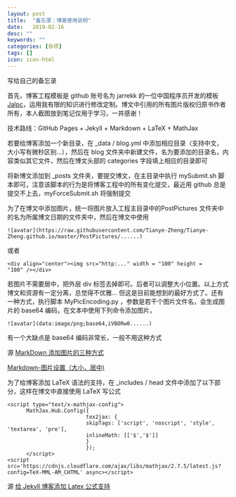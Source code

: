 ```yaml
---
layout: post
title:  "备忘录：博客使用说明"
date:   2019-02-16
desc: ""
keywords: ""
categories: [杂项]
tags: []
icon: icon-html
---
```


写给自己的备忘录

首先，博客工程模板是 github 账号名为 jarrekk 的一位中国程序员开发的模板 [Jalpc](https://github.com/jarrekk/Jalpc)，运用我有限的知识进行修改定制。博文中引用的所有图片版权归原书作者所有，本人截图放到笔记仅用于学习，一并感谢！

技术路线：GitHub Pages + Jekyll + Markdown + LaTeX + MathJax

若要给博客添加一个新目录，在 _data / blog.yml 中添加相应目录（支持中文，大小写有微秒区别...），然后在 blog 文件夹中新建文件，名为要添加的目录名，内容类似其它文件，然后在博文头部的 categories 字段填上相应的目录即可

将新博文添加到 _posts 文件夹，要提交博文，在主目录中执行 mySubmit.sh 脚本即可，注意该脚本的行为是将博客工程中的所有变化提交，最近用 github 总是提交不上去，myForceSubmit.sh 将强制提交

为了在博文中添加图片，统一将图片放入工程主目录中的PostPictures 文件夹中的名为所属博文日期的文件夹中，然后在博文中使用

```
![avatar](https://raw.githubusercontent.com/Tianye-Zheng/Tianye-Zheng.github.io/master/PostPictures/......)
```

或者

```
<div align="center"><img src="http:..." width = "100" height =
"100" /></div>
```

若图片不需要居中，把外层 div 标签去掉即可。后者可以调整大小位置。以上方式博文和资源有一定分离，总觉得不优雅... 但这是目前能想到的最好方式了。还有一种方式，执行脚本 MyPicEncoding.py ，参数是若干个图片文件名，会生成图片的 base64 编码，在文本中使用下列命令添加图片，

```
![avatar](data:image/png;base64,iVBORw0......)
```

有一个大缺点是 base64 编码非常长，一般不用这种方式

源 [MarkDown 添加图片的三种方式](https://www.jianshu.com/p/280c6a6f2594)

[Markdown-图片设置（大小，居中)](https://blog.csdn.net/qq_35451572/article/details/79443467)

为了给博客添加 LaTeX 语法的支持，在 _includes / head 文件中添加了以下部分，这样在博文中直接使用 LaTeX 写公式

```
<script type="text/x-mathjax-config">
      MathJax.Hub.Config({
                         tex2jax: {
                         skipTags: ['script', 'noscript', 'style', 'textarea', 'pre'],
                         inlineMath: [['$','$']]
                         }
                         });
      </script>
<script src='https://cdnjs.cloudflare.com/ajax/libs/mathjax/2.7.5/latest.js?config=TeX-MML-AM_CHTML' async></script>

```

源 [给 Jekyll 博客添加 Latex 公式支持](https://todebug.com/add-eqution-support-in-jekyll/)